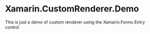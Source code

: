 # Xamarin.CustomRenderer.Demo

This is just a demo of custom renderer using the Xamarin.Forms Entry control

